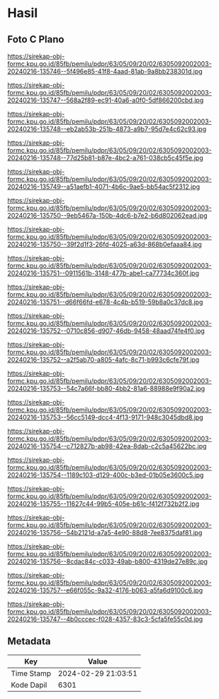 # Hasil

## Foto C Plano

https://sirekap-obj-formc.kpu.go.id/85fb/pemilu/pdpr/63/05/09/20/02/6305092002003-20240216-135746--5f496e85-41f8-4aad-81ab-9a8bb238301d.jpg

https://sirekap-obj-formc.kpu.go.id/85fb/pemilu/pdpr/63/05/09/20/02/6305092002003-20240216-135747--568a2f89-ec91-40a6-a0f0-5df866200cbd.jpg

https://sirekap-obj-formc.kpu.go.id/85fb/pemilu/pdpr/63/05/09/20/02/6305092002003-20240216-135748--eb2ab53b-251b-4873-a9b7-95d7e4c62c93.jpg

https://sirekap-obj-formc.kpu.go.id/85fb/pemilu/pdpr/63/05/09/20/02/6305092002003-20240216-135748--77d25b81-b87e-4bc2-a761-038cb5c45f5e.jpg

https://sirekap-obj-formc.kpu.go.id/85fb/pemilu/pdpr/63/05/09/20/02/6305092002003-20240216-135749--a51aefb1-4071-4b6c-9ae5-bb54ac5f2312.jpg

https://sirekap-obj-formc.kpu.go.id/85fb/pemilu/pdpr/63/05/09/20/02/6305092002003-20240216-135750--9eb5467a-150b-4dc6-b7e2-b6d802062ead.jpg

https://sirekap-obj-formc.kpu.go.id/85fb/pemilu/pdpr/63/05/09/20/02/6305092002003-20240216-135750--39f2d1f3-26fd-4025-a63d-868b0efaaa84.jpg

https://sirekap-obj-formc.kpu.go.id/85fb/pemilu/pdpr/63/05/09/20/02/6305092002003-20240216-135751--0911561b-3148-477b-abe1-ca77734c360f.jpg

https://sirekap-obj-formc.kpu.go.id/85fb/pemilu/pdpr/63/05/09/20/02/6305092002003-20240216-135751--d66f66fd-e678-4c4b-b519-59b8a0c37dc8.jpg

https://sirekap-obj-formc.kpu.go.id/85fb/pemilu/pdpr/63/05/09/20/02/6305092002003-20240216-135752--0710c856-d907-46db-9458-48aad74fe4f0.jpg

https://sirekap-obj-formc.kpu.go.id/85fb/pemilu/pdpr/63/05/09/20/02/6305092002003-20240216-135752--a2f5ab70-a805-4afc-8c71-b993c6cfe79f.jpg

https://sirekap-obj-formc.kpu.go.id/85fb/pemilu/pdpr/63/05/09/20/02/6305092002003-20240216-135753--54c7a66f-bb80-4bb2-81a6-88988e9f90a2.jpg

https://sirekap-obj-formc.kpu.go.id/85fb/pemilu/pdpr/63/05/09/20/02/6305092002003-20240216-135753--56cc5149-dcc4-4f13-9171-948c3045dbd8.jpg

https://sirekap-obj-formc.kpu.go.id/85fb/pemilu/pdpr/63/05/09/20/02/6305092002003-20240216-135754--c712827b-ab98-42ea-8dab-c2c5a45622bc.jpg

https://sirekap-obj-formc.kpu.go.id/85fb/pemilu/pdpr/63/05/09/20/02/6305092002003-20240216-135754--1189c103-d129-400c-b3ed-01b05e3600c5.jpg

https://sirekap-obj-formc.kpu.go.id/85fb/pemilu/pdpr/63/05/09/20/02/6305092002003-20240216-135755--11627c44-99b5-405e-b61c-f412f732b2f2.jpg

https://sirekap-obj-formc.kpu.go.id/85fb/pemilu/pdpr/63/05/09/20/02/6305092002003-20240216-135756--54b2121d-a7a5-4e90-88d8-7ee8375daf81.jpg

https://sirekap-obj-formc.kpu.go.id/85fb/pemilu/pdpr/63/05/09/20/02/6305092002003-20240216-135756--8cdac84c-c033-49ab-b800-4319de27e89c.jpg

https://sirekap-obj-formc.kpu.go.id/85fb/pemilu/pdpr/63/05/09/20/02/6305092002003-20240216-135757--e66f055c-9a32-4176-b063-a5fa6d9100c6.jpg

https://sirekap-obj-formc.kpu.go.id/85fb/pemilu/pdpr/63/05/09/20/02/6305092002003-20240216-135747--4b0cccec-f028-4357-83c3-5cfa5fe55c0d.jpg


## Metadata

| Key        | Value               |
| ---------- | ------------------- |
| Time Stamp | 2024-02-29 21:03:51 |
| Kode Dapil | 6301                |



